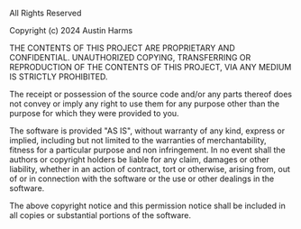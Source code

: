 All Rights Reserved

Copyright (c) 2024 Austin Harms

THE CONTENTS OF THIS PROJECT ARE PROPRIETARY AND CONFIDENTIAL.
UNAUTHORIZED COPYING, TRANSFERRING OR REPRODUCTION OF THE CONTENTS OF THIS PROJECT, VIA ANY MEDIUM IS STRICTLY PROHIBITED.

The receipt or possession of the source code and/or any parts thereof does not convey or imply any right to use them
for any purpose other than the purpose for which they were provided to you.

The software is provided "AS IS", without warranty of any kind, express or implied, including but not limited to
the warranties of merchantability, fitness for a particular purpose and non infringement.
In no event shall the authors or copyright holders be liable for any claim, damages or other liability,
whether in an action of contract, tort or otherwise, arising from, out of or in connection with the software
or the use or other dealings in the software.

The above copyright notice and this permission notice shall be included in all copies or substantial portions of the software.